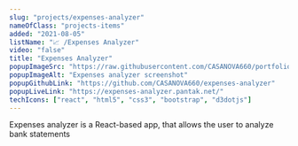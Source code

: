 ```yaml
---
slug: "projects/expenses-analyzer"
nameOfClass: "projects-items"
added: "2021-08-05"
listName: "📈 /Expenses Analyzer"
video: "false"
title: "Expenses Analyzer"
popupImageSrc: "https://raw.githubusercontent.com/CASANOVA660/portfolio/master/public/expensesAnalyzer.png"
popupImageAlt: "Expenses analyzer screenshot"
popupGithubLink: "https://github.com/CASANOVA660/expenses-analyzer"
popupLiveLink: "https://expenses-analyzer.pantak.net/"
techIcons: ["react", "html5", "css3", "bootstrap", "d3dotjs"]
---
```


Expenses analyzer is a React-based app, that allows the user to analyze bank statements
